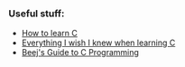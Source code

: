 ### Useful stuff:
- [How to learn C](https://blog.bradfieldcs.com/how-to-learn-c-59222a627a4c)
- [Everything I wish I knew when learning C](https://tmewett.com/c-tips/)
- [Beej's Guide to C Programming](https://beej.us/guide/bgc/html/split-wide/index.html)

